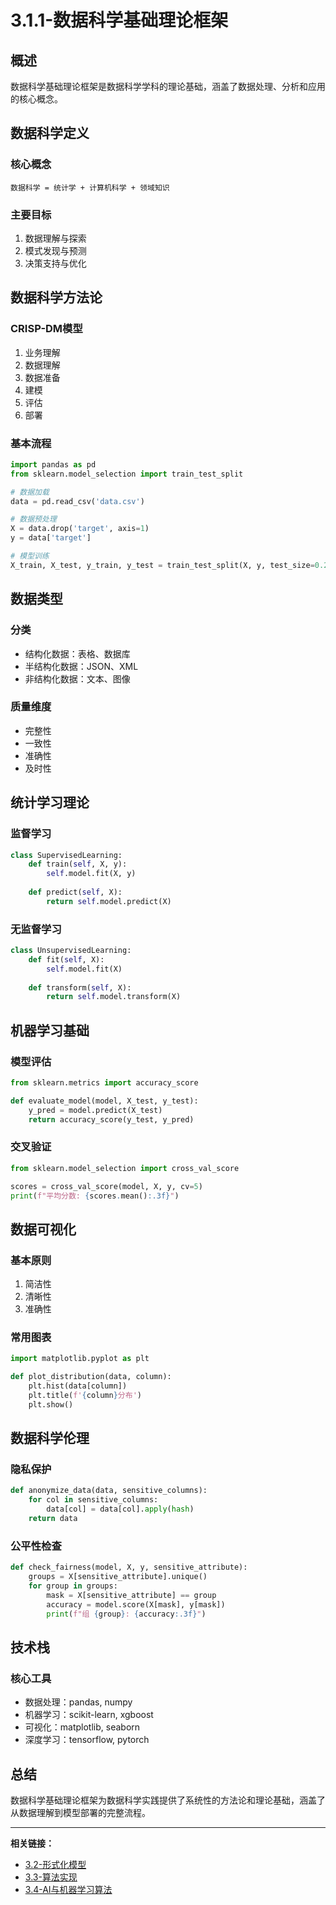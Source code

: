 # 3.1.1-数据科学基础理论框架

## 概述

数据科学基础理论框架是数据科学学科的理论基础，涵盖了数据处理、分析和应用的核心概念。

## 数据科学定义

### 核心概念

```text
数据科学 = 统计学 + 计算机科学 + 领域知识
```

### 主要目标

1. 数据理解与探索
2. 模式发现与预测
3. 决策支持与优化

## 数据科学方法论

### CRISP-DM模型

1. 业务理解
2. 数据理解
3. 数据准备
4. 建模
5. 评估
6. 部署

### 基本流程

```python
import pandas as pd
from sklearn.model_selection import train_test_split

# 数据加载
data = pd.read_csv('data.csv')

# 数据预处理
X = data.drop('target', axis=1)
y = data['target']

# 模型训练
X_train, X_test, y_train, y_test = train_test_split(X, y, test_size=0.2)
```

## 数据类型

### 分类

- 结构化数据：表格、数据库
- 半结构化数据：JSON、XML
- 非结构化数据：文本、图像

### 质量维度

- 完整性
- 一致性
- 准确性
- 及时性

## 统计学习理论

### 监督学习

```python
class SupervisedLearning:
    def train(self, X, y):
        self.model.fit(X, y)
    
    def predict(self, X):
        return self.model.predict(X)
```

### 无监督学习

```python
class UnsupervisedLearning:
    def fit(self, X):
        self.model.fit(X)
    
    def transform(self, X):
        return self.model.transform(X)
```

## 机器学习基础

### 模型评估

```python
from sklearn.metrics import accuracy_score

def evaluate_model(model, X_test, y_test):
    y_pred = model.predict(X_test)
    return accuracy_score(y_test, y_pred)
```

### 交叉验证

```python
from sklearn.model_selection import cross_val_score

scores = cross_val_score(model, X, y, cv=5)
print(f"平均分数: {scores.mean():.3f}")
```

## 数据可视化

### 基本原则

1. 简洁性
2. 清晰性
3. 准确性

### 常用图表

```python
import matplotlib.pyplot as plt

def plot_distribution(data, column):
    plt.hist(data[column])
    plt.title(f'{column}分布')
    plt.show()
```

## 数据科学伦理

### 隐私保护

```python
def anonymize_data(data, sensitive_columns):
    for col in sensitive_columns:
        data[col] = data[col].apply(hash)
    return data
```

### 公平性检查

```python
def check_fairness(model, X, y, sensitive_attribute):
    groups = X[sensitive_attribute].unique()
    for group in groups:
        mask = X[sensitive_attribute] == group
        accuracy = model.score(X[mask], y[mask])
        print(f"组 {group}: {accuracy:.3f}")
```

## 技术栈

### 核心工具

- 数据处理：pandas, numpy
- 机器学习：scikit-learn, xgboost
- 可视化：matplotlib, seaborn
- 深度学习：tensorflow, pytorch

## 总结

数据科学基础理论框架为数据科学实践提供了系统性的方法论和理论基础，涵盖了从数据理解到模型部署的完整流程。

---

**相关链接：**

- [3.2-形式化模型](3.2-形式化模型/README.md)
- [3.3-算法实现](3.3-算法实现/README.md)
- [3.4-AI与机器学习算法](3.4-AI与机器学习算法/README.md)
